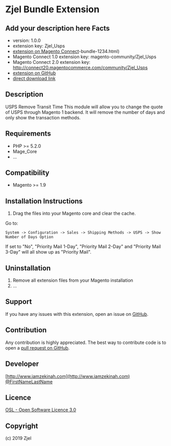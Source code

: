 Zjel Bundle Extension
=====================
Add your description here
Facts
-----
- version: 1.0.0
- extension key: Zjel_Usps
- [extension on Magento Connect](http://www.magentocommerce.com/magento-connect/zjel)-bundle-1234.html)
- Magento Connect 1.0 extension key: magento-community/Zjel_Usps
- Magento Connect 2.0 extension key: http://connect20.magentocommerce.com/community/Zjel_Usps
- [extension on GitHub](https://github.com/zjel/Zjel_Usps)
- [direct download link](http://connect.magentocommerce.com/community/get/Zjel_Usps-1.0.0.tgz)

Description
-----------
 USPS Remove Transit Time
 This module will allow you to change the quote of USPS through Magento 1 backend. It will remove the number of days and only show the transaction methods.

Requirements
------------
- PHP >= 5.2.0
- Mage_Core
- ...

Compatibility
-------------
- Magento >= 1.9

Installation Instructions
-------------------------
1. Drag the files into your Magento core and clear the cache.

Go to:
```
System -> Configuration -> Sales -> Shipping Methods -> USPS -> Show Number of Days Option
```

If set to "No", "Priority Mail 1-Day", "Priority Mail 2-Day" and "Priority Mail 3-Day" will all show up as "Priority Mail".


Uninstallation
--------------
1. Remove all extension files from your Magento installation
2. ...

Support
-------
If you have any issues with this extension, open an issue on [GitHub](https://github.com/zjel/Zjel_Usps/issues).

Contribution
------------
Any contribution is highly appreciated. The best way to contribute code is to open a [pull request on GitHub](https://help.github.com/articles/using-pull-requests).

Developer
---------

[http://www.iamzekinah.com](http://www.iamzekinah.com)
[@FirstNameLastName](https://twitter.com/zekinahlecaros)

Licence
-------
[OSL - Open Software Licence 3.0](http://opensource.org/licenses/osl-3.0.php)

Copyright
---------
(c) 2019 Zjel
